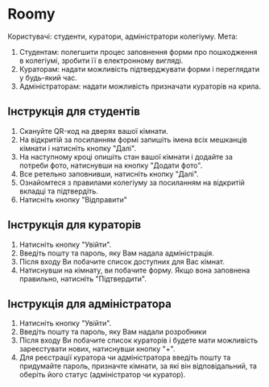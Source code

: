 # Roomy
Користувачі: студенти, куратори, адміністратори колегіуму.
Мета: 
<ol>
  <li>Студентам: полегшити процес заповнення форми про пошкодження в колегіумі, зробити її в електронному вигляді.</li>
  <li>Кураторам: надати можливість підтверджувати форми і переглядати у будь-який час.</li>
  <li>Адміністраторам: надати можливість призначати кураторів на крила.</li>
</ol>


## Інструкція для студентів

<ol>
  <li>Скануйте QR-код на дверях вашої кімнати.</li>
  <li>На відкритій за посиланням формі запишіть імена всіх мешканців кімнати і натисніть кнопку "Далі".</li>
  <li>На наступному кроці опишіть стан вашої кімнати і додайте за потреби фото, натиснувши на кнопку "Додати фото".</li>
  <li>Все ретельно заповнивши, натисніть кнопку "Далі".</li>
  <li>Ознайомтеся з правилами колегіуму за посиланням на відкритій вкладці та підтвердіть.</li>
  <li>Натисніть кнопку "Відправити"</li>
</ol>

## Інструкція для кураторів

<ol>
  <li>Натисніть кнопку "Увійти".</li>
  <li>Введіть пошту та пароль, яку Вам надала адміністрація.</li>
  <li>Після входу Ви побачите список доступних для Вас кімнат.</li>
  <li>Натиснувши на кімнату, ви побачите форму. Якщо вона заповнена правильно, натисніть "Підтвердити".</li>
</ol>

## Інструкція для адміністратора

<ol>
  <li>Натисніть кнопку "Увійти".</li>
  <li>Введіть пошту та пароль, яку Вам надали розробники</li>
  <li>Після входу Ви побачите список кураторів і будете мати можливість зареєстувати нових, натиснувши кнопку "+".</li>
  <li>Для реєстрації куратора чи адміністратора введіть пошту та придумайте пароль, призначте кімнати, за які він відповідальний, та оберіть його статус (адміністратор чи куратор).</li>
</ol>
